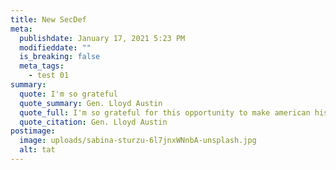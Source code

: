 ```yaml
---
title: New SecDef
meta:
  publishdate: January 17, 2021 5:23 PM
  modifieddate: ""
  is_breaking: false
  meta_tags:
    - test 01
summary:
  quote: I'm so grateful
  quote_summary: Gen. Lloyd Austin
  quote_full: I'm so grateful for this opportunity to make american history
  quote_citation: Gen. Lloyd Austin
postimage:
  image: uploads/sabina-sturzu-6l7jnxWNnbA-unsplash.jpg
  alt: tat
---
```

